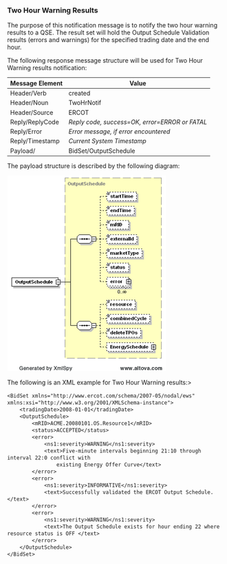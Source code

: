 ### Two Hour Warning Results

The purpose of this notification message is to notify the two hour
warning results to a QSE. The result set will hold the Output Schedule
Validation results (errors and warnings) for the specified trading date
and the end hour.

The following response message structure will be used for Two Hour
Warning results notification:

| <span class="mark">Message Element</span> | <span class="mark">Value</span>                |
|-------------------------------------------|------------------------------------------------|
| Header/Verb                               | created                                        |
| Header/Noun                               | TwoHrNotif                                     |
| Header/Source                             | ERCOT                                          |
| Reply/ReplyCode                           | *Reply code, success=OK, error=ERROR or FATAL* |
| Reply/Error                               | *Error message, if error encountered*          |
| Reply/Timestamp                           | *Current System Timestamp*                     |
| Payload/                                  | BidSet/OutputSchedule                          |

The payload structure is described by the following diagram:

![Two Hour Warning Structure](../Images/OutputSchedule_Structure.png)

The following is an XML example for Two Hour Warning results:>

~~~
<BidSet xmlns="http://www.ercot.com/schema/2007-05/nodal/ews" xmlns:xsi="http://www.w3.org/2001/XMLSchema-instance">
    <tradingDate>2008-01-01</tradingDate>
    <OutputSchedule>
        <mRID>ACME.20080101.OS.Resource1</mRID>
        <status>ACCEPTED</status>
        <error>
            <ns1:severity>WARNING</ns1:severity>
            <text>Five-minute intervals beginning 21:10 through interval 22:0 conflict with         
                existing Energy Offer Curve</text>
        </error>                	  
        <error>
            <ns1:severity>INFORMATIVE</ns1:severity>
            <text>Successfully validated the ERCOT Output Schedule.</text>
        </error>
        <error>
            <ns1:severity>WARNING</ns1:severity>
            <text>The Output Schedule exists for hour ending 22 where resource status is OFF </text>
        </error>
    </OutputSchedule>
</BidSet>
~~~
